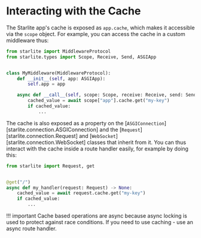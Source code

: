 # Interacting with the Cache

The Starlite app's cache is exposed as `app.cache`, which makes it accessible via the `scope` object. For example, you
can access the cache in a custom middleware thus:

```python
from starlite import MiddlewareProtocol
from starlite.types import Scope, Receive, Send, ASGIApp


class MyMiddleware(MiddlewareProtocol):
    def __init__(self, app: ASGIApp):
        self.app = app

    async def __call__(self, scope: Scope, receive: Receive, send: Send) -> None:
        cached_value = await scope["app"].cache.get("my-key")
        if cached_value:
            ...
```

The cache is also exposed as a property on the [`ASGIConnection`][starlite.connection.ASGIConnection] and the
[`Request`][starlite.connection.Request] and [`WebSocket`][starlite.connection.WebSocket] classes that inherit from it.
You can thus interact with the cache inside a route handler easily, for example by doing this:

```python
from starlite import Request, get


@get("/")
async def my_handler(request: Request) -> None:
    cached_value = await request.cache.get("my-key")
    if cached_value:
        ...
```

!!! important
    Cache based operations are async because async locking is used to protect against race conditions. If you need to use
    caching - use an async route handler.
